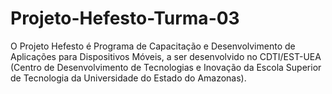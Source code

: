 # Projeto-Hefesto-Turma-03
O Projeto Hefesto é Programa de Capacitação e Desenvolvimento de Aplicações para Dispositivos Móveis, a ser desenvolvido no CDTI/EST-UEA (Centro de Desenvolvimento de Tecnologias e Inovação da Escola Superior de Tecnologia da Universidade do Estado do Amazonas).
